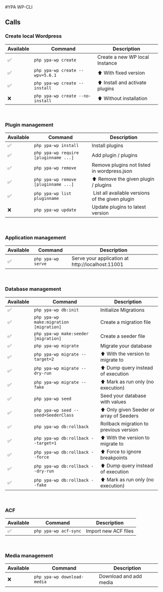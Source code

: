 #YPA WP-CLI

## Calls

### Create local Wordpress
| Available  | Command | Description
|--|--|--
| ✅ | `php ypa-wp create`                   | Create a new WP local Instance
| ✅ | `php ypa-wp create --wpv=5.6.1`       | ⬆️ With fixed version
| ✅ | `php ypa-wp create --install`         | ⬆️ Install and activate plugins
| ❌ | `php ypa-wp create --no-install`      | ⬆️ Without installation

<br>

### Plugin management
| Available  | Command | Description
|--|--|--
| ✅ | `php ypa-wp install`                  | Install plugins
| ✅ | `php ypa-wp require [pluginname ...]` | Add plugin / plugins
| ✅ | `php ypa-wp remove`                   | Remove plugins not listed in wordpress.json
| ✅ | `php ypa-wp remove [pluginname ...]`  | ⬆️ Remove the given plugin / plugins
| ✅ | `php ypa-wp list pluginname`          |️ List all available versions of the given plugin
| ❌ | `php ypa-wp update`                   | Update plugins to latest version

<br>

### Application management
| Available  | Command | Description
|--|--|--
| ✅ | `php ypa-wp serve` | Serve your application at http://localhost:11001

<br>

### Database management
| Available  | Command | Description
|--|--|--
| ✅ | `php ypa-wp db:init`                   | Initialize Migrations
| ✅ | `php ypa-wp make:migration [migration]`| Create a migration file
| ✅ | `php ypa-wp make:seeder [migration]`   | Create a seeder file
| ✅ | `php ypa-wp migrate`                   | Migrate your database
| ✅ | `php ypa-wp migrate --target=2`        | ⬆️ With the version to migrate to
| ✅ | `php ypa-wp migrate --dry-run`         | ⬆️ Dump query instead of execution
| ✅ | `php ypa-wp migrate --fake`            | ⬆️ Mark as run only (no execution)
| ✅ | `php ypa-wp seed`                      | Seed your database with values
| ✅ | `php ypa-wp seed --seed=SeederClass`   | ⬆️ Only given Seeder or array of Seeders
| ✅ | `php ypa-wp db:rollback`               | Rollback migration to previous version
| ✅ | `php ypa-wp db:rollback --target=1`    | ⬆️ With the version to migrate to
| ✅ | `php ypa-wp db:rollback --force`       | ⬆️ Force to ignore breakpoints
| ✅ | `php ypa-wp db:rollback --dry-run`     | ⬆️ Dump query instead of execution
| ✅ | `php ypa-wp db:rollback --fake`        | ⬆️ Mark as run only (no execution)

<br>

### ACF
| Available  | Command | Description
|--|--|--
| ✅ | `php ypa-wp acf-sync` | Import new ACF files

<br>

### Media management
| Available  | Command | Description
|--|--|--
| ❌ | `php ypa-wp download-media` | Download and add media
